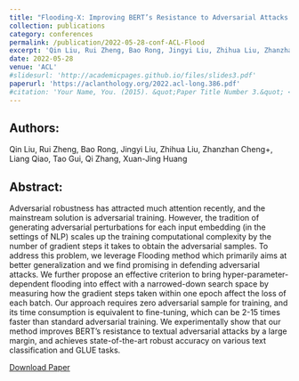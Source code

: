 ```yaml
---
title: "Flooding-X: Improving BERT’s Resistance to Adversarial Attacks via Loss-Restricted Fine-Tuning"
collection: publications
category: conferences
permalink: /publication/2022-05-28-conf-ACL-Flood
excerpt: 'Qin Liu, Rui Zheng, Bao Rong, Jingyi Liu, Zhihua Liu, Zhanzhan Cheng+, Liang Qiao, Tao Gui, Qi Zhang, Xuan-Jing Huang'
date: 2022-05-28
venue: 'ACL'
#slidesurl: 'http://academicpages.github.io/files/slides3.pdf'
paperurl: 'https://aclanthology.org/2022.acl-long.386.pdf'
#citation: 'Your Name, You. (2015). &quot;Paper Title Number 3.&quot; <i>Journal 1</i>. 1(3).'
---
```


Authors:
------
Qin Liu, Rui Zheng, Bao Rong, Jingyi Liu, Zhihua Liu, Zhanzhan Cheng+, Liang Qiao, Tao Gui, Qi Zhang, Xuan-Jing Huang

Abstract:
------
Adversarial robustness has attracted much attention recently, and the mainstream solution is adversarial training. However, the tradition of generating adversarial perturbations for each input embedding (in the settings of NLP) scales up the training computational complexity by the number of gradient steps it takes to obtain the adversarial samples. To address this problem, we leverage Flooding method which primarily aims at better generalization and we find promising in defending adversarial attacks. We further propose an effective criterion to bring hyper-parameter-dependent flooding into effect with a narrowed-down search space by measuring how the gradient steps taken within one epoch affect the loss of each batch. Our approach requires zero adversarial sample for training, and its time consumption is equivalent to fine-tuning, which can be 2-15 times faster than standard adversarial training. We experimentally show that our method improves BERT’s resistance to textual adversarial attacks by a large margin, and achieves state-of-the-art robust accuracy on various text classification and GLUE tasks.

[Download Paper](https://aclanthology.org/2022.acl-long.386.pdf)